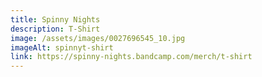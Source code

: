 ```yaml
---
title: Spinny Nights
description: T-Shirt
image: /assets/images/0027696545_10.jpg
imageAlt: spinnyt-shirt
link: https://spinny-nights.bandcamp.com/merch/t-shirt
---
```


